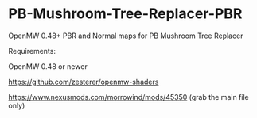 # PB-Mushroom-Tree-Replacer-PBR
OpenMW 0.48+  PBR and Normal maps for PB Mushroom Tree Replacer

Requirements:

OpenMW 0.48 or newer

https://github.com/zesterer/openmw-shaders

https://www.nexusmods.com/morrowind/mods/45350 (grab the main file only)
